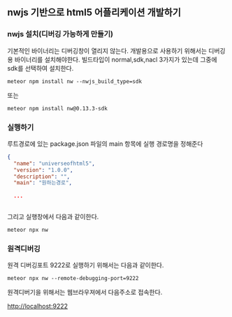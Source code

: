 ## nwjs 기반으로 html5 어플리케이션 개발하기

### nwjs 설치(디버깅 가능하게 만들기)

기본적인 바이너리는 디버깅창이 열리지 않는다. 개발용으로 사용하기 위해서는 디버깅용 바이너리를 설치해야한다.
빌드타입이 normal,sdk,nacl 3가지가 있는데 그중에 sdk를 선택하여 설치한다.

``` shell
meteor npm install nw --nwjs_build_type=sdk
```
또는 

``` shell
meteor npm install nw@0.13.3-sdk
```

### 실행하기

루트경로에 있는 package.json 파일의 main 항목에 실행 경로명을 정해준다

``` json
{
  "name": "universeofhtml5",
  "version": "1.0.0",
  "description": "",
  "main": "원하는경로",
  
  ...
  
```

그리고 실행창에서 다음과 같이한다.
``` shell
meteor npx nw
```


### 원격디버깅

원격 디버깅포트 9222로 실행하기 위해서는 다음과 같이한다.
``` shell
meteor npx nw --remote-debugging-port=9222
```

원격디버기을 위해서는 웹브라우져에서 다음주소로 접속한다.

[http://localhost:9222](http://localhost:9222)

